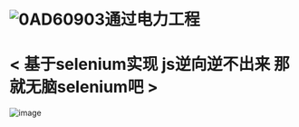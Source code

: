 # ![0AD60903](https://user-images.githubusercontent.com/59247205/221355626-09e97be5-2ba3-4fee-bf0d-d3557a4696af.png)通过电力工程
# < 基于selenium实现 js逆向逆不出来 那就无脑selenium吧 >
![image](https://user-images.githubusercontent.com/59247205/221356542-4afa422c-a192-4799-ba28-8f4ed4366327.png)

